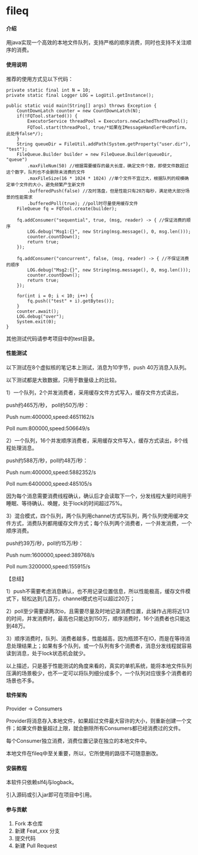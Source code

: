 # fileq

#### 介绍
用java实现一个高效的本地文件队列，支持严格的顺序消费，同时也支持不关注顺序的消费。

#### 使用说明
推荐的使用方式见以下代码：

```
private static final int N = 10;
private static final Logger LOG = LogUtil.getInstance();

public static void main(String[] args) throws Exception {
	CountDownLatch counter = new CountDownLatch(N);
	if(!FQTool.started()) {
		ExecutorService threadPool = Executors.newCachedThreadPool();
		FQTool.start(threadPool, true/*如果在IMessageHandler中confirm，此处传false*/);
	}
	String queueDir = FileUtil.addPath(System.getProperty("user.dir"), "test");
	FileQueue.Builder builder = new FileQueue.Builder(queueDir, "queue")
		.maxFileNum(50) //根据需要缓存的最大长度，确定文件个数，即使文件数超过这个数字，队列也不会删除未消费的文件
		.maxFileSize(16 * 1024 * 1024) //单个文件不宜过大，根据队列的规模确定单个文件的大小，避免频繁产生新文件
		.bufferedPush(false) //及时落盘，但是性能只有20万每秒，满足绝大部分场景的性能需求
		.bufferedPoll(true); //poll时尽量使用缓存文件
	FileQueue fq = FQTool.create(builder);
	
	fq.addConsumer("sequential", true, (msg, reader) -> { //保证消费的顺序
		LOG.debug("Msg1:{}", new String(msg.message(), 0, msg.len()));
		counter.countDown();
		return true;
	});
	
	fq.addConsumer("concurrent", false, (msg, reader) -> { //不保证消费的顺序
		LOG.debug("Msg2:{}", new String(msg.message(), 0, msg.len()));
		counter.countDown();
		return true;
	});
	
	for(int i = 0; i < 10; i++) {
		fq.push(("test" + i).getBytes());
	}
	counter.await();
	LOG.debug("over");
	System.exit(0);
}
```

其他测试代码请参考项目中的test目录。

#### 性能测试
以下测试在8个虚拟核的笔记本上测试，消息为10字节，push 40万消息入队列。

以下测试都是大致数据，只用于数量级上的比较。

1）一个队列，2个并发消费者，采用缓存文件方式写入，缓存文件方式读出，

push约465万/秒， poll约50万/秒：

Push num:400000,speed:4651162/s

Poll num:800000,speed:506649/s

2）一个队列，16个并发顺序消费者，采用缓存文件写入，缓存方式读出，8个线程处理消息。

push约588万/秒，poll约48万/秒：

Push num:400000,speed:5882352/s

Poll num:6400000,speed:485105/s

因为每个消息需要消费线程确认，确认后才会读取下一个，分发线程大量时间用于睡眠、等待确认、唤醒，处于lock的时间超过75%。


3）混合模式，四个队列，两个队列用channel方式写队列，两个队列使用缓冲文件方式，消费队列都用缓存文件方式；每个队列两个消费者，一个并发消费，一个顺序消费。

push约39万/秒，poll约15万/秒：

Push num:1600000,speed:389768/s

Poll num:3200000,speed:155915/s


【总结】

1）push不需要考虑消息确认，也不用记录位置信息，所以性能极高，缓存文件模式下，轻松达到几百万，channel模式也可以超过20万；

2）poll至少需要读两次io，且需要尽量及时地记录消费位置，此操作占用将近1/3的时间，并发消费时，最高也只能达到150万，顺序消费时，16个消费者也只能达到48万。

3）顺序消费时，队列、消费者越多，性能越高，因为瓶颈不在IO，而是在等待消息处理结果上；如果有多个队列，或一个队列有多个消费者，消息分发线程就容易读到消息，处于lock状态机会就少。

以上描述，只是基于性能测试的角度来看的，真实的单机系统，能将本地文件队列压满的场景极少，也不一定可以将队列细分成多个，一个队列对应很多个消费者的场景也不多。

#### 软件架构
Provider -> Consumers

Provider将消息存入本地文件，如果超过文件最大容许的大小，则重新创建一个文件；如果文件数量超过上限，就会删除所有Consumers都已经消费过的文件。

每个Consumer独立消费，消费位置记录在独立的本地文件中。

本地文件在fileq中至关重要，所以，它所使用的路径不可随意删改。



#### 安装教程

本软件只依赖slf4j与logback。

引入源码或引入jar即可在项目中引用。


#### 参与贡献

1.  Fork 本仓库
2.  新建 Feat_xxx 分支
3.  提交代码
4.  新建 Pull Request